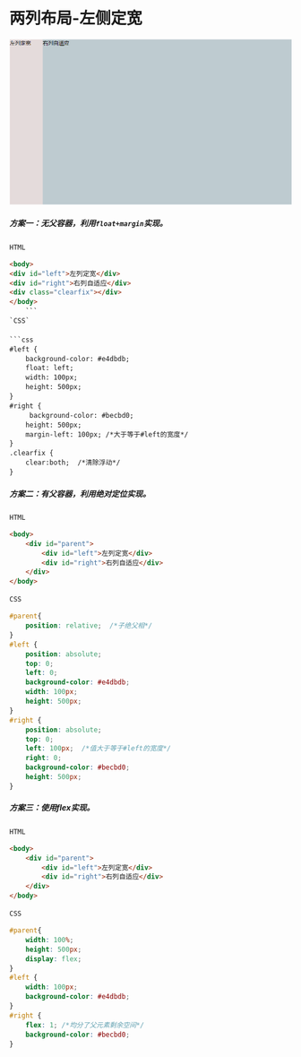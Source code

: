 # <b>两列布局-左侧定宽</b>

![layout1](./../assets/layout1.png)

##### <b>方案一：无父容器，利用`float+margin`实现。</b>

`HTML`

```html
<body>
<div id="left">左列定宽</div>
<div id="right">右列自适应</div>
<div class="clearfix"></div>
</body>
    ```
`CSS`

```css
#left {
    background-color: #e4dbdb;
    float: left;
    width: 100px;
    height: 500px;
}
#right {
     background-color: #becbd0;
    height: 500px;
    margin-left: 100px; /*大于等于#left的宽度*/
}
.clearfix {
    clear:both;  /*清除浮动*/
}
```
##### <b>方案二：有父容器，利用绝对定位实现。</b>

`HTML`
```html
<body>
    <div id="parent">
        <div id="left">左列定宽</div>
        <div id="right">右列自适应</div>
    </div>
</body>
```
`CSS`

```css
#parent{
    position: relative;  /*子绝父相*/
}
#left {
    position: absolute;
    top: 0;
    left: 0;
    background-color: #e4dbdb;
    width: 100px;
    height: 500px;
}
#right {
    position: absolute;
    top: 0;
    left: 100px;  /*值大于等于#left的宽度*/
    right: 0;
    background-color: #becbd0;
    height: 500px;
}
```
##### <b>方案三：使用flex实现。</b>

`HTML`
```html
<body>
    <div id="parent">
        <div id="left">左列定宽</div>
        <div id="right">右列自适应</div>
    </div>
</body>
```
`CSS`

```css
#parent{
    width: 100%;
    height: 500px;
    display: flex;
}
#left {
    width: 100px;
    background-color: #e4dbdb;
}
#right {
    flex: 1; /*均分了父元素剩余空间*/
    background-color: #becbd0;
}
```


